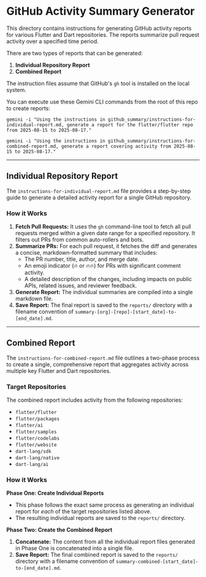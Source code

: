 # GitHub Activity Summary Generator

This directory contains instructions for generating GitHub activity reports for various Flutter and Dart repositories. The reports summarize pull request activity over a specified time period.

There are two types of reports that can be generated:

1.  **Individual Repository Report**
2.  **Combined Report**

The instruction files assume that GitHub's `gh` tool is installed on the local system.

You can execute use these Gemini CLI commands from the root of this repo to create reports:

```shell
gemini -i "Using the instructions in github_summary/instructions-for-individual-report.md, generate a report for the flutter/flutter repo from 2025-08-15 to 2025-08-17."
```

```shell
gemini -i "Using the instructions in github_summary/instructions-for-combined-report.md, generate a report covering activity from 2025-08-15 to 2025-08-17."
```

---

## Individual Repository Report

The `instructions-for-individual-report.md` file provides a step-by-step guide to generate a detailed activity report for a single GitHub repository.

### How it Works

1.  **Fetch Pull Requests:** It uses the `gh` command-line tool to fetch all pull requests merged within a given date range for a specified repository. It filters out PRs from common auto-rollers and bots.
2.  **Summarize PRs:** For each pull request, it fetches the diff and generates a concise, markdown-formatted summary that includes:
    *   The PR number, title, author, and merge date.
    *   An emoji indicator (🔥 or 🔥🔥) for PRs with significant comment activity.
    *   A detailed description of the changes, including impacts on public APIs, related issues, and reviewer feedback.
3.  **Generate Report:** The individual summaries are compiled into a single markdown file.
4.  **Save Report:** The final report is saved to the `reports/` directory with a filename convention of `summary-[org]-[repo]-[start_date]-to-[end_date].md`.

---

## Combined Report

The `instructions-for-combined-report.md` file outlines a two-phase process to create a single, comprehensive report that aggregates activity across multiple key Flutter and Dart repositories.

### Target Repositories

The combined report includes activity from the following repositories:

*   `flutter/flutter`
*   `flutter/packages`
*   `flutter/ai`
*   `flutter/samples`
*   `flutter/codelabs`
*   `flutter/website`
*   `dart-lang/sdk`
*   `dart-lang/native`
*   `dart-lang/ai`

### How it Works

**Phase One: Create Individual Reports**

*   This phase follows the exact same process as generating an individual report for *each* of the target repositories listed above.
*   The resulting individual reports are saved to the `reports/` directory.

**Phase Two: Create the Combined Report**

1.  **Concatenate:** The content from all the individual report files generated in Phase One is concatenated into a single file.
2.  **Save Report:** The final combined report is saved to the `reports/` directory with a filename convention of `summary-combined-[start_date]-to-[end_date].md`.
